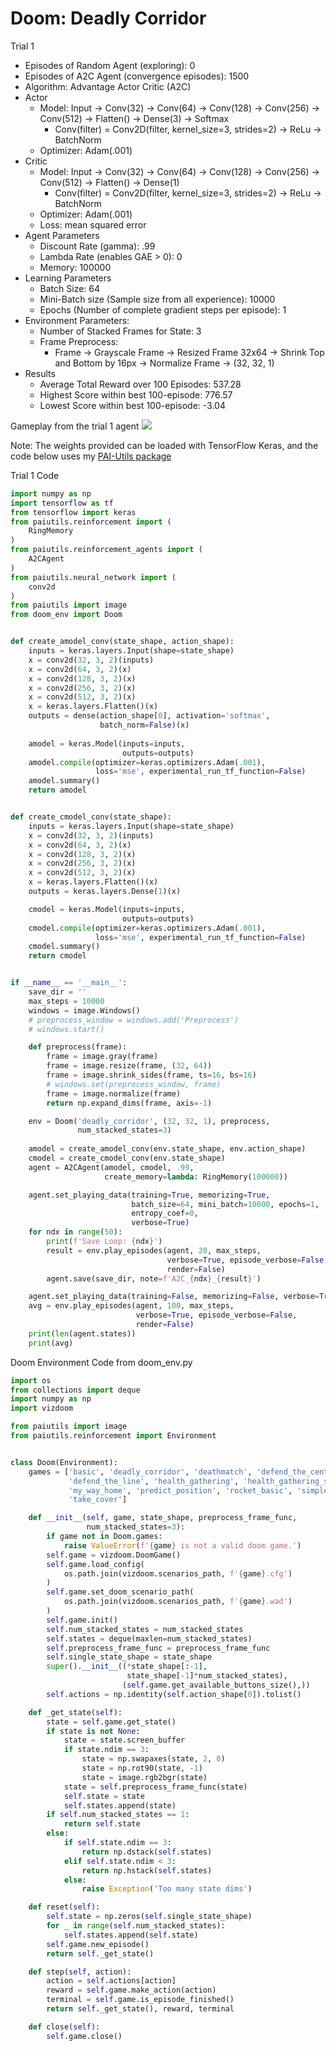 # Doom: Deadly Corridor

Trial 1
- Episodes of Random Agent (exploring): 0
- Episodes of A2C Agent (convergence episodes): 1500
- Algorithm: Advantage Actor Critic (A2C)
- Actor
  - Model: Input -> Conv(32) -> Conv(64) -> Conv(128) -> Conv(256) -> Conv(512) -> Flatten() -> Dense(3) -> Softmax
    - Conv(filter) = Conv2D(filter, kernel_size=3, strides=2) -> ReLu -> BatchNorm 
  - Optimizer: Adam(.001)
- Critic
  - Model: Input -> Conv(32) -> Conv(64) -> Conv(128) -> Conv(256) -> Conv(512) -> Flatten() -> Dense(1)
    - Conv(filter) = Conv2D(filter, kernel_size=3, strides=2) -> ReLu -> BatchNorm 
  - Optimizer: Adam(.001)
  - Loss: mean squared error
- Agent Parameters
  - Discount Rate (gamma): .99
  - Lambda Rate (enables GAE > 0): 0
  - Memory: 100000
- Learning Parameters
  - Batch Size: 64
  - Mini-Batch size (Sample size from all experience): 10000
  - Epochs (Number of complete gradient steps per episode): 1
- Environment Parameters:
  - Number of Stacked Frames for State: 3
  - Frame Preprocess:
    - Frame -> Grayscale Frame -> Resized Frame 32x64 -> Shrink Top and Bottom by 16px -> Normalize Frame -> (32, 32, 1)
- Results
  - Average Total Reward over 100 Episodes: 537.28
  - Highest Score within best 100-episode: 776.57
  - Lowest Score within best 100-episode: -3.04

Gameplay from the trial 1 agent
![](./a2c_537.28_ep1500.gif)

Note: The weights provided can be loaded with TensorFlow Keras, and the code below uses my [PAI-Utils package](https://pypi.org/project/paiutils/)

Trial 1 Code
```python
import numpy as np
import tensorflow as tf
from tensorflow import keras
from paiutils.reinforcement import (
    RingMemory
)
from paiutils.reinforcement_agents import (
    A2CAgent
)
from paiutils.neural_network import (
    conv2d
)
from paiutils import image
from doom_env import Doom


def create_amodel_conv(state_shape, action_shape):
    inputs = keras.layers.Input(shape=state_shape)
    x = conv2d(32, 3, 2)(inputs)
    x = conv2d(64, 3, 2)(x)
    x = conv2d(128, 3, 2)(x)
    x = conv2d(256, 3, 2)(x)
    x = conv2d(512, 3, 2)(x)
    x = keras.layers.Flatten()(x)
    outputs = dense(action_shape[0], activation='softmax',
                    batch_norm=False)(x)
    
    amodel = keras.Model(inputs=inputs,
                         outputs=outputs)
    amodel.compile(optimizer=keras.optimizers.Adam(.001),
                   loss='mse', experimental_run_tf_function=False)
    amodel.summary()
    return amodel


def create_cmodel_conv(state_shape):
    inputs = keras.layers.Input(shape=state_shape)
    x = conv2d(32, 3, 2)(inputs)
    x = conv2d(64, 3, 2)(x)
    x = conv2d(128, 3, 2)(x)
    x = conv2d(256, 3, 2)(x)
    x = conv2d(512, 3, 2)(x)
    x = keras.layers.Flatten()(x)
    outputs = keras.layers.Dense(1)(x)

    cmodel = keras.Model(inputs=inputs,
                         outputs=outputs)
    cmodel.compile(optimizer=keras.optimizers.Adam(.001),
                   loss='mse', experimental_run_tf_function=False)
    cmodel.summary()
    return cmodel


if __name__ == '__main__':
    save_dir = ''
    max_steps = 10000
    windows = image.Windows()
    # preprocess_window = windows.add('Preprocess')
    # windows.start()

    def preprocess(frame):
        frame = image.gray(frame)
        frame = image.resize(frame, (32, 64))
        frame = image.shrink_sides(frame, ts=16, bs=16)
        # windows.set(preprocess_window, frame)
        frame = image.normalize(frame)
        return np.expand_dims(frame, axis=-1)

    env = Doom('deadly_corridor', (32, 32, 1), preprocess,
               num_stacked_states=3)
    
    amodel = create_amodel_conv(env.state_shape, env.action_shape)
    cmodel = create_cmodel_conv(env.state_shape)
    agent = A2CAgent(amodel, cmodel, .99, 
                     create_memory=lambda: RingMemory(100000))

    agent.set_playing_data(training=True, memorizing=True,
                           batch_size=64, mini_batch=10000, epochs=1,
                           entropy_coef=0,
                           verbose=True)
    for ndx in range(50):
        print(f'Save Loop: {ndx}')
        result = env.play_episodes(agent, 20, max_steps,
                                   verbose=True, episode_verbose=False,
                                   render=False)
        agent.save(save_dir, note=f'A2C_{ndx}_{result}')

    agent.set_playing_data(training=False, memorizing=False, verbose=True)
    avg = env.play_episodes(agent, 100, max_steps,
                            verbose=True, episode_verbose=False,
                            render=False)
    print(len(agent.states))
    print(avg)
```

Doom Environment Code from doom_env.py
```python
import os
from collections import deque
import numpy as np
import vizdoom

from paiutils import image
from paiutils.reinforcement import Environment


class Doom(Environment):
    games = ['basic', 'deadly_corridor', 'deathmatch', 'defend_the_center',
             'defend_the_line', 'health_gathering', 'health_gathering_supreme',
             'my_way_home', 'predict_position', 'rocket_basic', 'simpler_basic',
             'take_cover']

    def __init__(self, game, state_shape, preprocess_frame_func,
                 num_stacked_states=3):
        if game not in Doom.games:
            raise ValueError(f'{game} is not a valid doom game.')
        self.game = vizdoom.DoomGame()
        self.game.load_config(
            os.path.join(vizdoom.scenarios_path, f'{game}.cfg')
        )
        self.game.set_doom_scenario_path(
            os.path.join(vizdoom.scenarios_path, f'{game}.wad')
        )
        self.game.init()
        self.num_stacked_states = num_stacked_states
        self.states = deque(maxlen=num_stacked_states)
        self.preprocess_frame_func = preprocess_frame_func
        self.single_state_shape = state_shape
        super().__init__((*state_shape[:-1],
                          state_shape[-1]*num_stacked_states),
                         (self.game.get_available_buttons_size(),))
        self.actions = np.identity(self.action_shape[0]).tolist()

    def _get_state(self):
        state = self.game.get_state()
        if state is not None:
            state = state.screen_buffer
            if state.ndim == 3:
                state = np.swapaxes(state, 2, 0)
                state = np.rot90(state, -1)
                state = image.rgb2bgr(state)
            state = self.preprocess_frame_func(state)
            self.state = state
            self.states.append(state)
        if self.num_stacked_states == 1:
            return self.state
        else:
            if self.state.ndim == 3:
                return np.dstack(self.states)
            elif self.state.ndim < 3:
                return np.hstack(self.states)
            else:
                raise Exception('Too many state dims')

    def reset(self):
        self.state = np.zeros(self.single_state_shape)
        for _ in range(self.num_stacked_states):
            self.states.append(self.state)
        self.game.new_episode()
        return self._get_state()

    def step(self, action):
        action = self.actions[action]
        reward = self.game.make_action(action)
        terminal = self.game.is_episode_finished()
        return self._get_state(), reward, terminal

    def close(self):
        self.game.close()
```
